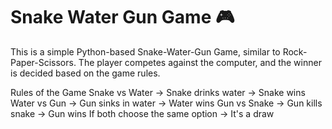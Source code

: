 # Snake Water Gun Game 🎮
This is a simple Python-based Snake-Water-Gun Game, similar to Rock-Paper-Scissors. The player competes against the computer, and the winner is decided based on the game rules.

Rules of the Game
Snake vs Water → Snake drinks water → Snake wins
Water vs Gun → Gun sinks in water → Water wins
Gun vs Snake → Gun kills snake → Gun wins
If both choose the same option → It's a draw
